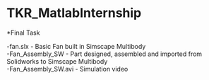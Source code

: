 # TKR_MatlabInternship

*Final Task 

-fan.slx              - Basic Fan built in Simscape Multibody  
-Fan_Assembly_SW      - Part designed, assembled and imported from Solidworks to Simscape Multibody  
-Fan_Assembly_SW.avi  - Simulation video    
